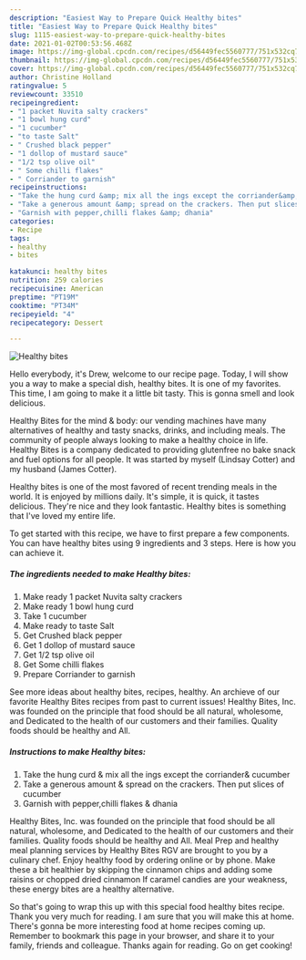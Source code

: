 ```yaml
---
description: "Easiest Way to Prepare Quick Healthy bites"
title: "Easiest Way to Prepare Quick Healthy bites"
slug: 1115-easiest-way-to-prepare-quick-healthy-bites
date: 2021-01-02T00:53:56.468Z
image: https://img-global.cpcdn.com/recipes/d56449fec5560777/751x532cq70/healthy-bites-recipe-main-photo.jpg
thumbnail: https://img-global.cpcdn.com/recipes/d56449fec5560777/751x532cq70/healthy-bites-recipe-main-photo.jpg
cover: https://img-global.cpcdn.com/recipes/d56449fec5560777/751x532cq70/healthy-bites-recipe-main-photo.jpg
author: Christine Holland
ratingvalue: 5
reviewcount: 33510
recipeingredient:
- "1 packet Nuvita salty crackers"
- "1 bowl hung curd"
- "1 cucumber"
- "to taste Salt"
- " Crushed black pepper"
- "1 dollop of mustard sauce"
- "1/2 tsp olive oil"
- " Some chilli flakes"
- " Corriander to garnish"
recipeinstructions:
- "Take the hung curd &amp; mix all the ings except the corriander&amp; cucumber"
- "Take a generous amount &amp; spread on the crackers. Then put slices of cucumber"
- "Garnish with pepper,chilli flakes &amp; dhania"
categories:
- Recipe
tags:
- healthy
- bites

katakunci: healthy bites 
nutrition: 259 calories
recipecuisine: American
preptime: "PT19M"
cooktime: "PT34M"
recipeyield: "4"
recipecategory: Dessert

---
```



![Healthy bites](https://img-global.cpcdn.com/recipes/d56449fec5560777/751x532cq70/healthy-bites-recipe-main-photo.jpg)

Hello everybody, it's Drew, welcome to our recipe page. Today, I will show you a way to make a special dish, healthy bites. It is one of my favorites. This time, I am going to make it a little bit tasty. This is gonna smell and look delicious.

Healthy Bites for the mind &amp; body: our vending machines have many alternatives of healthy and tasty snacks, drinks, and including meals. The community of people always looking to make a healthy choice in life. Healthy Bites is a company dedicated to providing glutenfree no bake snack and fuel options for all people. It was started by myself (Lindsay Cotter) and my husband (James Cotter).

Healthy bites is one of the most favored of recent trending meals in the world. It is enjoyed by millions daily. It's simple, it is quick, it tastes delicious. They're nice and they look fantastic. Healthy bites is something that I've loved my entire life.


To get started with this recipe, we have to first prepare a few components. You can have healthy bites using 9 ingredients and 3 steps. Here is how you can achieve it.

<!--inarticleads1-->

##### The ingredients needed to make Healthy bites:

1. Make ready 1 packet Nuvita salty crackers
1. Make ready 1 bowl hung curd
1. Take 1 cucumber
1. Make ready to taste Salt
1. Get  Crushed black pepper
1. Get 1 dollop of mustard sauce
1. Get 1/2 tsp olive oil
1. Get  Some chilli flakes
1. Prepare  Corriander to garnish


See more ideas about healthy bites, recipes, healthy. An archieve of our favorite Healthy Bites recipes from past to current issues! Healthy Bites, Inc. was founded on the principle that food should be all natural, wholesome, and Dedicated to the health of our customers and their families. Quality foods should be healthy and All. 

<!--inarticleads2-->

##### Instructions to make Healthy bites:

1. Take the hung curd &amp; mix all the ings except the corriander&amp; cucumber
1. Take a generous amount &amp; spread on the crackers. Then put slices of cucumber
1. Garnish with pepper,chilli flakes &amp; dhania


Healthy Bites, Inc. was founded on the principle that food should be all natural, wholesome, and Dedicated to the health of our customers and their families. Quality foods should be healthy and All. Meal Prep and healthy meal planning services by Healthy Bites RGV are brought to you by a culinary chef. Enjoy healthy food by ordering online or by phone. Make these a bit healthier by skipping the cinnamon chips and adding some raisins or chopped dried cinnamon If caramel candies are your weakness, these energy bites are a healthy alternative. 

So that's going to wrap this up with this special food healthy bites recipe. Thank you very much for reading. I am sure that you will make this at home. There's gonna be more interesting food at home recipes coming up. Remember to bookmark this page in your browser, and share it to your family, friends and colleague. Thanks again for reading. Go on get cooking!
